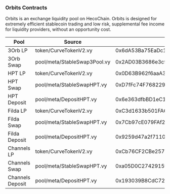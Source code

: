 ### Orbits Contracts
Orbits is an exchange liquidity pool on HecoChain. Orbits is designed for extremely efficient stablecoin trading and low risk, supplemental fee income for liquidity providers, without an opportunity cost.

|  Pool   | Source  | Address  |
|  ----  | ----  |----  |
| 3Orb LP | token/CurveTokenV2.vy |0x6dA53Ba75EaDc170b79A4eA102EaAB996202659F |
| 3Orb Swap | pool/meta/StableSwap3Pool.vy |0x2AD03B3686e3c91371D0A86bcdC3c2a0e98Da167 |
| HPT LP  | token/CurveTokenV2.vy |0x0D63B962f6aaA3D6947D5639A9Ebe063aF4eb563 |
| HPT Swap  | pool/meta/StableSwapHPT.vy |0xD7fFc74F768229ACa8b4c7A9372A5Eaa66310cFD |
| HPT Deposit  | pool/meta/DepositHPT.vy |0x6e363dfbBD1eC12F9D8fc3B8E34Df807d9eBabeA |
| Filda LP  | token/CurveTokenV2.vy |0xC3d1633b501FA62A1BD51cfB0A40976e92F6d3a4 |
| Filda Swap  | pool/meta/StableSwapHPT.vy |0x7Cb97cE079FAf260a3DBde36CBC7BA5B1F5D6eFf |
| Filda Deposit  | pool/meta/DepositHPT.vy |0x9259d47a2f7110A1f340A720e089BCF5D69B5637 |
| Channels LP  | token/CurveTokenV2.vy |0xCb76CF2CBe257643638e36b0A736832fE7AfCE88 |
| Channels Swap  | pool/meta/StableSwapHPT.vy |0xa05D0C2742915fccdE4486eE9E8F9BF8aB8C8C2c |
| Channels Deposit  | pool/meta/DepositHPT.vy |0x193039B8CdC728Eb320e635eAfa459B0F71167Ec |


